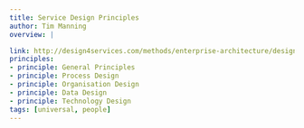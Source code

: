 ```yaml
---
title: Service Design Principles
author: Tim Manning
overview: |

link: http://design4services.com/methods/enterprise-architecture/design-principles/
principles:
- principle: General Principles
- principle: Process Design
- principle: Organisation Design
- principle: Data Design
- principle: Technology Design
tags: [universal, people]
---
```

